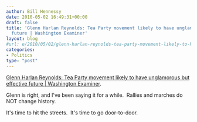 ```yaml
---
author: Bill Hennessy
date: 2010-05-02 16:49:31+00:00
draft: false
title: 'Glenn Harlan Reynolds: Tea Party movement likely to have unglamorous but effective
  future | Washington Examiner'
layout: blog
#url: e/2010/05/02/glenn-harlan-reynolds-tea-party-movement-likely-to-have-unglamorous-but-effective-future-washington-examiner/
categories:
- Politics
type: "post"
---
```


[Glenn Harlan Reynolds: Tea Party movement likely to have unglamorous but effective future | Washington Examiner](https://www.washingtonexaminer.com/opinion/columns/Sunday_Reflections/Tea-Party-movement-likely-to-have-unglamorous-but-effective-future-92528999.html).

Glenn is right, and I've been saying it for a while.  Rallies and marches do NOT change history.

It's time to hit the streets.  It's time to go door-to-door.
